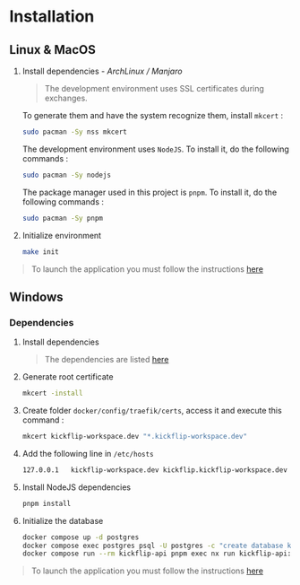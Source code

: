 # Installation

## Linux & MacOS

1. Install dependencies *- ArchLinux / Manjaro*
    > The development environment uses SSL certificates during exchanges.  

    To generate them and have the system recognize them, install `mkcert` :
    ```bash
    sudo pacman -Sy nss mkcert
    ```
    
    The development environment uses `NodeJS`. To install it, do the following commands :
    ```bash
    sudo pacman -Sy nodejs
    ```
    
    The package manager used in this project is `pnpm`. To install it, do the following commands :
    ```bash
    sudo pacman -Sy pnpm
    ```

2. Initialize environment
    ```bash
    make init
    ```

> To launch the application you must follow the instructions [here](README.md)


## Windows

### Dependencies
1. Install dependencies
    > The dependencies are listed [here](README.md)

2. Generate root certificate
    ```bash
    mkcert -install
    ```

3. Create folder `docker/config/traefik/certs`, access it and execute this command :
    ```bash
    mkcert kickflip-workspace.dev "*.kickflip-workspace.dev"
    ```

4. Add the following line in `/etc/hosts`
    ```bash
    127.0.0.1	kickflip-workspace.dev kickflip.kickflip-workspace.dev api-kickflip.kickflip-workspace.dev
    ```

5. Install NodeJS dependencies
    ```bash
    pnpm install
    ```

6. Initialize the database
    ```bash
    docker compose up -d postgres
    docker compose exec postgres psql -U postgres -c "create database kickflip"
    docker compose run --rm kickflip-api pnpm exec nx run kickflip-api:migrate
    ```

> To launch the application you must follow the instructions [here](README.md)
